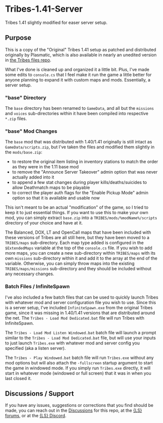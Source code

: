# Tribes-1.41-Server
Tribes 1.41 slightly modified for easer server setup.

## Purpose
This is a copy of the "Original" Tribes 1.41 setup as patched and distributed originally by Plasmatic, which is also available in nearly an unedited version in [the Tribes files repo](https://github.com/shaykbake/Tribes/blob/main/Installations/1.41/Tribes%201.41%20Original%20by%20Plasmatic.7z).

What I've done is cleaned up and organized it a little bit. Plus, I've made some edits to `console.cs` that I feel make it run the game a little better for anyone planning to expand it with custom maps and mods. Essentially, a server setup.

### "base" Directory
The `base` directory has been renamed to `GameData`, and all but the `missions` and `voices` sub-directories within it have been compiled into respective `*.zip` files.

### "base" Mod Changes
The `base` mod that was distributed with 1.40/1.41 originally is still intact as `GameData/scripts.zip`, but I've taken the files and modified them slightly in the `mods/base.zip`:
* to restore the original item listing in inventory stations to match the order as they were in the 1.11 base mod
* to remove the "Announce Server Takeover" admin option that was never actually added into it
* to append a few stat changes during player kills/deaths/suicides to allow Deathmatch maps to be playable
* to correct the player auth flags for the "Enable Pickup Mode" admin option so that it is available and usable now

This isn't meant to be an actual "modification" of the game, so I tried to keep it to just essential things. If you want to use this to make your own mod, you can simply extract `base.zip` into a `TRIBES/mods/%modName%/scripts` directory of your choice and have at it.

The Balanced, DOX, LT and OpenCall maps that have been included with these versions of Tribes are all still here, but they have been moved to a `TRIBES/maps` sub-directory. Each map type added is configured in the `$ExtendedMaps` variable at the top of the `console.cs` file. If you wish to add more maps, you can create a new sub-directory within `TRIBES/maps` with its own `missions` sub-directory within it and add it to the array at the end of the variable. Otherwise, you can simply throw maps into the existing `TRIBES/maps/missions` sub-directory and they should be included without any necessary changes.

### Batch Files / InfiniteSpawn
I've also included a few batch files that can be used to quickly launch Tribes with whatever mod and server configuration file you wish to use. Since this is a server setup, I've included `InfiniteSpawn.exe` from the original Tribes game, since it was missing in 1.40/1.41 versions that are distributed around the net. The `Tribes - Load Mod Dedicated.bat` file will run Tribes with InfiniteSpawn.

The `Tribes - Load Mod Listen Windowed.bat` batch file will launch a prompt similar to the `Tribes - Load Mod Dedicated.bat` file, but will use your inputs to just launch `Tribes.exe` with whatever mod and server config you specified (aka a listen server).

The `Tribes - Play Windowed.bat` batch file will run `Tribes.exe` without any mod options but will also attach the `-fullscreen` startup argument to start the game in windowed mode. If you simply run `Tribes.exe` directly, it will start in whatever mode (windowed or full screen) that it was in when you last closed it.

## Discussions / Support
If you have any issues, suggestions or corrections that you find should be made, you can reach out in the [Discussions](https://github.com/shaykbake/Tribes-1.41-Server/discussions) for this repo, at the [{LS} forums](https://longshots.mk0.pw/forums/), or at the [{LS} Discord](https://longshots.mk0.pw/discord/).
